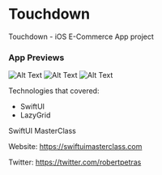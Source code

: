 # Touchdown 
Touchdown - iOS E-Commerce App project

### App Previews
![Alt Text](https://media.giphy.com/media/sL18rRQSyzeZcjjVE2/giphy.gif) 
![Alt Text](https://media.giphy.com/media/lXCTVOrrHPcNP1dXiv/giphy.gif)
![Alt Text](https://media.giphy.com/media/UcBpQ5APo74MQ9n98n/giphy.gif)

Technologies that covered:

- SwiftUI
- LazyGrid

SwiftUI MasterClass

Website: https://swiftuimasterclass.com

Twitter: https://twitter.com/robertpetras
